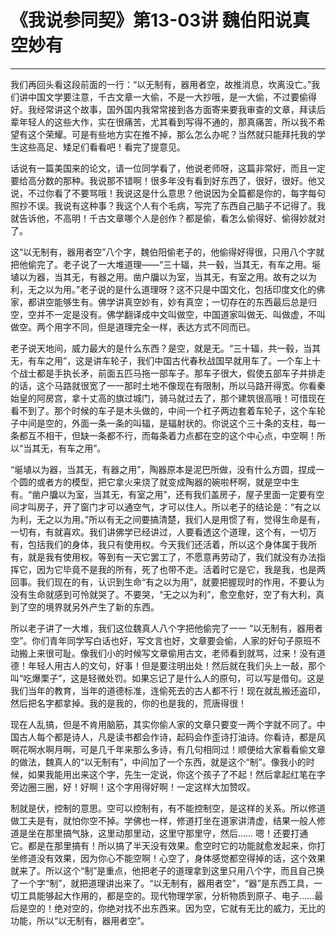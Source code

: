 # 《我说参同契》第13-03讲 魏伯阳说真空妙有

------

我们再回头看这段前面的一行：“以无制有，器用者空，故推消息，坎离没亡。”我们讲中国文学要注意，千古文章一大偷，不是一大抄哦，是一大偷，不过要偷得好。我经常讲这个故事，国外国内我常常接到各方面寄来要我审查的文章，拜读后辈年轻人的这些大作，实在很痛苦，尤其看到写得不通的，那真痛苦，所以我不希望有这个荣耀。可是有些地方实在推不掉，那么怎么办呢？当然就只能拜托我的学生这些高足、矮足们看看吧！看完了提意见。

话说有一篇美国来的论文，请一位同学看了，他说老师呀，这篇非常好，而且一定要给高分数的那种。我说那不错啊！很多年没有看到好东西了，很好，很好。他又说，不过你看了不要骂哦！我说这是什么意思？他说因为全篇都是你的，每字每句照抄不误。我说有这种事？我这个人有个毛病，写完了东西自己脑子不记得了。我就告诉他，不高明！千古文章哪个人是创作？都是偷，看怎么偷得好、偷得妙就对了。

这“以无制有，器用者空”八个字，魏伯阳偷老子的，他偷得好得很，只用八个字就把他偷完了。老子说了一大堆道理——“三十辐，共一毂，当其无，有车之用。埏埴以为器，当其无，有器之用。凿户牖以为室，当其无，有室之用。故有之以为利，无之以为用。”老子说的是什么道理呀？这不只是中国文化，包括印度文化的佛家，都讲空能够生有。佛学讲真空妙有，妙有真空；一切存在的东西最后总是归空，空并不一定是没有。佛学翻译成中文叫做空，中国道家叫做无、叫做虚，不叫做空。两个用字不同，但是道理完全一样，表达方式不同而已。

老子说天地间，威力最大的是什么东西？是空，就是无。“三十辐，共一毂，当其无，有车之用”，这是讲车轮子，我们中国古代春秋战国早就用车了。一个车上十个战士都是手执长矛，前面五匹马拖一部车子。那车子很大，假使五部车子并排走的话，这个马路就很宽了一一那时土地不像现在有限制，所以马路开得宽。你看秦始皇的阿房宫，拿十丈高的旗过城门，骑马就过去了，那个建筑很高哦！可惜现在看不到了。那个时候的车子是木头做的，中间一个杠子两边套着车轮子，这个车轮子中间是空的，外面一条一条的叫辐，是辐射状的。你说这个三十条的支柱，每一条都互不相干，但缺一条都不行，而每条着力点都在空的这个中心点，中空啊！所以“当其无，有车之用”。

“埏埴以为器，当其无，有器之用”，陶器原本是泥巴所做，没有什么方圆，捏成一个圆的或者方的模型，把它拿火来烧了就变成陶器的碗啦杯啊，就是空中生有。“凿户牖以为室，当其无，有室之用”，还有我们盖房子，屋子里面一定要有空间才叫房子，开了窗门才可以通空气，才可以住人。所以老子的结论是：“有之以为利，无之以为用。”所以有无之间要搞清楚，我们人是用惯了有，觉得生命是有，一切有，有就喜欢。我们讲佛学已经讲过，人要看透这个道理，这个有，一切万有，包括我们的身体，我只有使用权。今天我们还活着，所以这个身体属于我所有，就是我有使用权。等到有一天它罢工了，不愿意再劳动了，我们就没有办法指挥它，因为它毕竟不是我的所有，死了也带不走。活着时它是它，我是我，也是两回事。我们现在的有，认识到生命“有之以为用”，就要把握现时的作用，不要认为没有生命就感到可怜就哭了。不要哭，“无之以为利”，愈空愈好，空了有大利，真到了空的境界就另外产生了新的东西。

所以老子讲了一大堆，我们这位魏真人八个字把他偷完了一一 “以无制有，器用者空”。你们青年同学写白话也好，写文言也好，文章要会偷，人家的好句子原班不动搬上来很可耻。像我们小的时候写文章偷用古文，老师看到就骂，过来！没有道德！年轻人用古人的文句，好事！但是要注明出处！然后就在我们头上一敲，那个叫“吃爆栗子”，这是轻微处罚。如果忘记了是什么人的原句，可以写是借句。这是我们当年的教育，当年的道德标准，连偷死去的古人都不行！现在就乱搬还盗印，然后把名字都拿掉。我的是我的，你的也是我的，荒唐得很！

现在人乱搞，但是不肯用脑筋，其实你偷人家的文章只要变一两个字就不同了。中国古人每个都是诗人，凡是读书都会作诗，起码会作歪诗打油诗。你看诗，都是风啊花啊水啊月啊，可是几千年来那么多诗，有几句相同过！顺便给大家看看偷文章的做法，魏真人的“以无制有”，中间加了一个东西，就是这个“制”。像我小的时候，如果我能用出来这个字，先生一定说，你这个孩子了不起！然后拿起红笔在字旁边圈三圈，好！好啊！这个字用得好啊！一定这样大加赞叹。

制就是伏，控制的意思。空可以控制有，有不能控制空，是这样的关系。所以修道做工夫是有，就怕你空不掉。学佛也一样，修道打坐在道家讲清虚，结果一般人修道是坐在那里搞气脉，这里动那里动，这里守那里守，然后…… 嗯！还要打通它。都是在那里搞有！所以搞了半天没有效果。愈空时它的功能就愈发起来，你打坐修道没有效果，因为你心不能空啊！心空了，身体感觉都空得掉的话，这个效果就来了。所以这个“制”是重点，他把老子的道理拿到这里只用八个字，而且自己换了一个字“制”，就把道理讲出来了。“以无制有，器用者空”，“器”是东西工具，一切工具能够起大作用的，都是空的。现代物理学家，分析物质到原子、电子……最后是空的！绝对空的，你绝对找不出东西来。因为空，它就有无比的威力，无比的功能，所以“以无制有，器用者空”。
